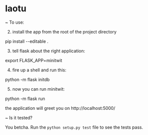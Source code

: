 # laotu

~ To use:

2. install the app from the root of the project directory

pip install --editable .

3. tell flask about the right application:

export FLASK_APP=minitwit

4. fire up a shell and run this:

python -m flask initdb

5. now you can run minitwit:

python -m flask run

the application will greet you on
http://localhost:5000/

~ Is it tested?

You betcha.  Run the `python setup.py test` file to
see the tests pass.